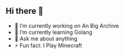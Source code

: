 ## Hi there 👋

- 🔭 I’m currently working on An Big Archive
- 🌱 I’m currently learning Golang
- 💬 Ask me about anything
- ⚡ Fun fact: I Play Minecraft

